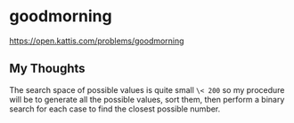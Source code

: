 # goodmorning

<https://open.kattis.com/problems/goodmorning>

## My Thoughts

The search space of possible values is quite small `\< 200` so my procedure will be to generate all the possible values, sort them, then perform a binary search for each case to find the closest possible number.

